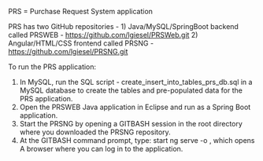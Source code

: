 PRS = Purchase Request System application

PRS has two GitHub repositories - 
	1) Java/MySQL/SpringBoot backend called PRSWEB 	- https://github.com/lgiesel/PRSWeb.git
	2) Angular/HTML/CSS frontend called PRSNG 		- https://github.com/lgiesel/PRSNG.git

To run the PRS application:
1. In MySQL, run the SQL script - create_insert_into_tables_prs_db.sql in a MySQL database to create the tables and pre-populated data for the PRS application.
2. Open the PRSWEB Java application in Eclipse and run as a Spring Boot application.
3. Start the PRSNG by opening a GITBASH session in the root directory where you downloaded the PRSNG repository.
4. At the GITBASH command prompt, type: start ng serve -o , which opens A browser where you can log in to the application.



